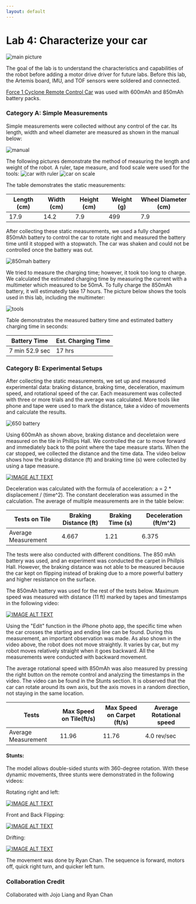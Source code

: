 ```yaml
---
layout: default
---
```


# Lab 4: Characterize your car
![main picture](img4/cyclone_car.jpg)

The goal of the lab is to understand the characteristics and capabilities of the robot before adding a motor drive driver for future labs. 
Before this lab, the Artemis board, IMU, and TOF sensors were soldered and connected.

[Force 1 Cyclone Remote Control Car](https://force1rc.com/products/cyclone-remote-control-car-for-kids-adults) was used with 600mAh and 850mAh battery packs. 

### Category A: Simple Measurements

Simple measurements were collected without any control of the car. Its length, width and wheel diameter are measured as shown in the manual below:

![manual](./img4/manual_pic.jpg)

The following pictures demonstrate the method of measuring the length and weight of the robot. A ruler, tape measure, and food scale were used for the tools:
![car with ruler](img4/length.jpg)
![car on scale](img4/weight.jpg)

The table demonstrates the static measurements:

|  Length (cm)  |   Width (cm)  |  Height (cm)  |   Weight (g)  | Wheel Diameter (cm) | 
| ------------- | ------------- | ------------- | ------------- | ------------------- | 
|     17.9      |     14.2      |      7.9      |      499      |         7.9         | 

After collecting these static measurements, we used a fully charged 850mAh battery to control the car to rotate right and measured the battery time until it stopped with a stopwatch. The car was shaken and could not be controlled once the battery was out. 

![850mah battery](img4/850mAh.jpg)

We tried to measure the charging time; however, it took too long to charge. We calculated the estimated charging time by measuring the current with a multimeter which measured to be 50mA. To fully charge the 850mAh battery, it will estimatedly take 17 hours. The picture below shows the tools used in this lab, including the multimeter:

![tools](img4/tools.jpg)

Table demonstrates the measured battery time and estimated battery charging time in seconds:

|  Battery Time     | Est. Charging Time     |
| ----------------- | ---------------------- |
|  7 min 52.9 sec   |         17 hrs         |



### Category B: Experimental Setups

After collecting the static measurements, we set up and measured experimental data: braking distance, braking time, deceleration, maximum speed, and rotational speed of the car. Each measurement was collected with three or more trials and the average was calculated. More tools like phone and tape were used to mark the distance, take a video of movements and calculate the results. 

![650 battery](img4/600mAh.jpg)

Using 600mAh as shown above, braking distance and deceletaion were measured on the tile in Phillips Hall.
We controlled the car to move forward and immediately back to the point where the tape measure starts. When the car stopped, we collected the distance and the time data. The video below shows how the braking distance (ft) and braking time (s) were collected by using a tape measure.

[![IMAGE ALT TEXT](http://img.youtube.com/vi/xqCNV086g_8/0.jpg)](https://youtu.be/xqCNV086g_8)

Deceleration was calculated with the formula of acceleration: a = 2 * displacement / (time^2).
The constant deceleration was assumed in the calculation. The average of multiple measurements are in the table below:

|   Tests on Tile    | Braking Distance (ft) | Braking Time (s) | Deceleration (ft/m^2) |
| ------------------ | --------------------- | ---------------- |---------------------- |
| Average Measurement|          4.667        |      1.21        |          6.375        |

The tests were also conducted with different conditions. The 850 mAh battery was used, and an experiment was conducted the carpet in Phillpis Hall. However, the braking distance was not able to be measured because the car kept on flipping instead of braking due to a more powerful battery and higher resistance on the surface. 

The 850mAh battery was used for the rest of the tests below. Maximum speed was measured with distance (11 ft) marked by tapes and timestamps in the following video:

[![IMAGE ALT TEXT](http://img.youtube.com/vi/jtWkd7p5gCs/0.jpg)](https://youtu.be/jtWkd7p5gCs)

Using the "Edit" function in the iPhone photo app, the specific time when the car crosses the starting and ending line can be found. During this measurement, an important observation was made. As also shown in the video above, the robot does not move straightly. It varies by car, but my robot moves relatively straight when it goes backward. All the measurements were conducted with backward movement. 

The average rotational speed with 850mAh was also measured by pressing the right button on the remote control and analyzing the timestamps in the video. The video can be found in the Stunts section. It is observed that the car can rotate around its own axis, but the axis moves in a random direction, not staying in the same location. 

|         Tests       | Max Speed on Tile(ft/s) | Max Speed on Carpet (ft/s) |  Average Rotational speed   | 
| ------------------- | ----------------------- | -------------------------- | --------------------------- |
| Average Measurement |           11.96         |             11.76          |         4.0 rev/sec         |


#### Stunts: 

The model allows double-sided stunts with 360-degree rotation. With these dynamic movements, three stunts were demonstrated in the following videos:

Rotating right and left:

[![IMAGE ALT TEXT](http://img.youtube.com/vi/PPllbOeb7gg/0.jpg)](https://youtu.be/PPllbOeb7gg)

Front and Back Flipping: 

[![IMAGE ALT TEXT](http://img.youtube.com/vi/OfAg5bLzBa8/0.jpg)](https://youtu.be/OfAg5bLzBa8)


Drifting: 

[![IMAGE ALT TEXT](http://img.youtube.com/vi/wErjgSo97Jg/0.jpg)](https://youtu.be/wErjgSo97Jg)

The movement was done by Ryan Chan. The sequence is forward, motors off, quick right turn, and quicker left turn.


### Collaboration Credit

Collaborated with Jojo Liang and Ryan Chan
